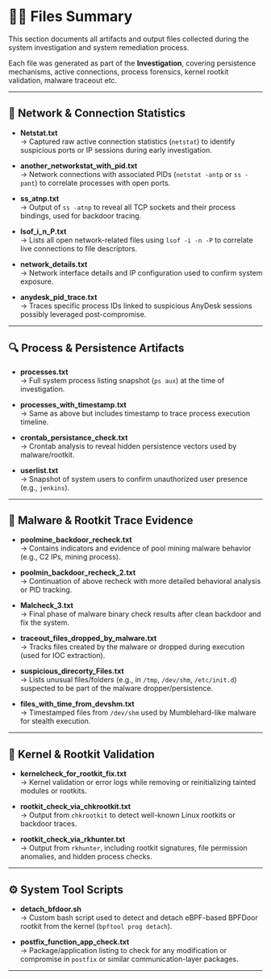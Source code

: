 # 🕵️‍♂️ Files Summary

This section documents all artifacts and output files collected during the system investigation and system remediation process.

Each file was generated as part of the **Investigation**, covering persistence mechanisms, active connections, process forensics, kernel rootkit validation, malware traceout etc.

---

## 📁 Network & Connection Statistics

- **Netstat.txt**  
  → Captured raw active connection statistics (`netstat`) to identify suspicious ports or IP sessions during early investigation.

- **another_networkstat_with_pid.txt**  
  → Network connections with associated PIDs (`netstat -antp` or `ss -pant`) to correlate processes with open ports.

- **ss_atnp.txt**  
  → Output of `ss -atnp` to reveal all TCP sockets and their process bindings, used for backdoor tracing.

- **lsof_i_n_P.txt**  
  → Lists all open network-related files using `lsof -i -n -P` to correlate live connections to file descriptors.

- **network_details.txt**  
  → Network interface details and IP configuration used to confirm system exposure.

- **anydesk_pid_trace.txt**  
  → Traces specific process IDs linked to suspicious AnyDesk sessions possibly leveraged post-compromise.

---

## 🔍 Process & Persistence Artifacts

- **processes.txt**  
  → Full system process listing snapshot (`ps aux`) at the time of investigation.

- **processes_with_timestamp.txt**  
  → Same as above but includes timestamp to trace process execution timeline.

- **crontab_persistance_check.txt**  
  → Crontab analysis to reveal hidden persistence vectors used by malware/rootkit.

- **userlist.txt**  
  → Snapshot of system users to confirm unauthorized user presence (e.g., `jenkins`).

---

## 🧬 Malware & Rootkit Trace Evidence

- **poolmine_backdoor_recheck.txt**  
  → Contains indicators and evidence of pool mining malware behavior (e.g., C2 IPs, mining process).

- **poolmin_backdoor_recheck_2.txt**  
  → Continuation of above recheck with more detailed behavioral analysis or PID tracking.

- **Malcheck_3.txt**  
  → Final phase of malware binary check results after clean backdoor and fix the system.

- **traceout_files_dropped_by_malware.txt**  
  → Tracks files created by the malware or dropped during execution (used for IOC extraction).

- **suspicious_direcorty_Files.txt**  
  → Lists unusual files/folders (e.g., in `/tmp`, `/dev/shm`, `/etc/init.d`) suspected to be part of the malware dropper/persistence.

- **files_with_time_from_devshm.txt**  
  → Timestamped files from `/dev/shm` used by Mumblehard-like malware for stealth execution.

---

## 🧰 Kernel & Rootkit Validation

- **kernelcheck_for_rootkit_fix.txt**  
  → Kernel validation or error logs while removing or reinitializing tainted modules or rootkits.

- **rootkit_check_via_chkrootkit.txt**  
  → Output from `chkrootkit` to detect well-known Linux rootkits or backdoor traces.

- **rootkit_check_via_rkhunter.txt**  
  → Output from `rkhunter`, including rootkit signatures, file permission anomalies, and hidden process checks.

---

## ⚙️ System Tool Scripts

- **detach_bfdoor.sh**  
  → Custom bash script used to detect and detach eBPF-based BPFDoor rootkit from the kernel (`bpftool prog detach`).

- **postfix_function_app_check.txt**  
  → Package/application listing to check for any modification or compromise in `postfix` or similar communication-layer packages.

---
